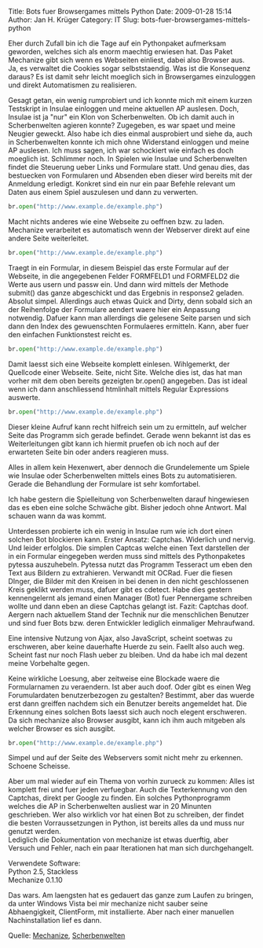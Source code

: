 Title: Bots fuer Browsergames mittels Python
Date: 2009-01-28 15:14
Author: Jan H. Krüger
Category: IT
Slug: bots-fuer-browsergames-mittels-python

<p>
Eher durch Zufall bin ich die Tage auf ein Pythonpaket aufmerksam
geworden, welches sich als enorm maechtig erwiesen hat. Das Paket
Mechanize gibt sich wenn es Webseiten einliest, dabei also Browser aus.
Ja, es verwaltet die Cookies sogar selbststaendig. Was ist die
Konsequenz daraus? Es ist damit sehr leicht moeglich sich in
Browsergames einzuloggen und direkt Automatismen zu realisieren.  
  
Gesagt getan, ein wenig rumprobiert und ich konnte mich mit einem kurzen
Testskript in Insulae einloggen und meine aktuellen AP auslesen. Doch,
Insulae ist ja "nur" ein Klon von Scherbenwelten. Ob ich damit auch in
Scherbenwelten agieren konnte? Zugegeben, es war spaet und meine Neugier
geweckt. Also habe ich dies einmal ausprobiert und siehe da, auch in
Scherbenwelten konnte ich mich ohne Widerstand einloggen und meine AP
auslesen. Ich muss sagen, ich war schockiert wie einfach es doch
moeglich ist. Schlimmer noch. In Spielen wie Insulae und Scherbenwelten
findet die Steuerung ueber Links und Formulare statt. Und genau dies,
das bestuecken von Formularen und Absenden eben dieser wird bereits mit
der Anmeldung erledigt. Konkret sind ein nur ein paar Befehle relevant
um Daten aus einem Spiel auszulesen und dann zu verwerten.  
  

~~~~ python
br.open("http://www.example.de/example.php")
~~~~

<p>
  
Macht nichts anderes wie eine Webseite zu oeffnen bzw. zu laden.
Mechanize verarbeitet es automatisch wenn der Webserver direkt auf eine
andere Seite weiterleitet.  
  

~~~~ python
br.open("http://www.example.de/example.php")
~~~~

<p>
  
Traegt in ein Formular, in diesem Beispiel das erste Formular auf der
Webseite, in die angegebenen Felder FORMFELD1 und FORMFELD2 die Werte
aus usern und passw ein. Und dann wird mittels der Methode submit() das
ganze abgeschickt und das Ergebnis in response2 geladen. Absolut simpel.
Allerdings auch etwas Quick and Dirty, denn sobald sich an der
Reihenfolge der Formulare aendert waere hier ein Anpassung notwendig.
Dafuer kann man allerdings die gelesene Seite parsen und sich dann den
Index des gewuenschten Formulaeres ermitteln. Kann, aber fuer den
einfachen Funktionstest reicht es.  
  

~~~~ python
br.open("http://www.example.de/example.php")
~~~~

<p>
  
Damit laesst sich eine Webseite komplett einlesen. Wihlgemerkt, der
Quellcode einer Webseite. Seite, nicht Site. Welche dies ist, das hat
man vorher mit dem oben bereits gezeigten br.open() angegeben. Das ist
ideal wenn ich dann anschliessend htmlinhalt mittels Regular Expressions
auswerte.  
  

~~~~ python
br.open("http://www.example.de/example.php")
~~~~

<p>
  
Dieser kleine Aufruf kann recht hilfreich sein um zu ermitteln, auf
welcher Seite das Programm sich gerade befindet. Gerade wenn bekannt ist
das es Weiterleitungen gibt kann ich hiermit pruefen ob ich noch auf der
erwarteten Seite bin oder anders reagieren muss.  
  
Alles in allem kein Hexenwert, aber dennoch die Grundelemente um Spiele
wie Insulae oder Scherbenwelten mittels eines Bots zu automatisieren.
Gerade die Behandlung der Formulare ist sehr komfortabel.  
  
Ich habe gestern die Spielleitung von Scherbenwelten darauf hingewiesen
das es eben eine solche Schwäche gibt. Bisher jedoch ohne Antwort. Mal
schauen wann da was kommt.  
  
Unterdessen probierte ich ein wenig in Insulae rum wie ich dort einen
solchen Bot blockieren kann. Erster Ansatz: Captchas. Widerlich und
nervig. Und leider erfolglos. Die simplen Captcas welche einen Text
darstellen der in ein Formular eingegeben werden muss sind mittels des
Pythonpaketes pytessa auszuhebeln. Pytessa nutzt das Programm Tesseract
um eben den Text aus Bildern zu extrahieren. Verwandt mit OCRad. Fuer
die fiesen DInger, die Bilder mit den Kreisen in bei denen in den nicht
geschlossenen Kreis geklikt werden muss, dafuer gibt es cdetect. Habe
dies gestern kennengelernt als jemand einen Manager (Bot) fuer
Pennergame schreiben wollte und dann eben an diese Captchas gelangt ist.
Fazit: Captchas doof. Aergern nach aktuellem Stand der Technik nur die
menschlichen Benutzer und sind fuer Bots bzw. deren Entwickler lediglich
einmaliger Mehraufwand.  
  
Eine intensive Nutzung von Ajax, also JavaScript, scheint soetwas zu
erschweren, aber keine dauerhafte Huerde zu sein. Faellt also auch weg.
Scheint fast nur noch Flash ueber zu bleiben. Und da habe ich mal dezent
meine Vorbehalte gegen.  
  
Keine wirkliche Loesung, aber zeitweise eine Blockade waere die
Formularnamen zu veraendern. Ist aber auch doof. Oder gibt es einen Weg
Forumulardaten benutzerbezogen zu gestalten? Bestimmt, aber das wuerde
erst dann greiffen nachdem sich ein Benutzer bereits angemeldet hat. Die
Erkennung eines solchen Bots laesst sich auch noch elegent erschweren.
Da sich mechanize also Browser ausgibt, kann ich ihm auch mitgeben als
welcher Browser es sich ausgibt.  
  

~~~~ python
br.open("http://www.example.de/example.php")
~~~~

  
Simpel und auf der Seite des Webservers somit nicht mehr zu erkennen.
Schoene Scheisse.  
  
Aber um mal wieder auf ein Thema von vorhin zurueck zu kommen: Alles ist
komplett frei und fuer jeden verfuegbar. Auch die Texterkennung von den
Captchas, direkt per Google zu finden. Ein solches Pythonprogramm
welches die AP in Scherbenwelten ausliest war in 20 Minunten
geschrieben. Wer also wirklich vor hat einen Bot zu schreiben, der
findet die besten Vorraussetzungen in Python, ist bereits alles da und
muss nur genutzt werden.  
Lediglich die Dokumentation von mechanize ist etwas duerftig, aber
Versuch und Fehler, nach ein paar Iterationen hat man sich
durchgehangelt.  
  
Verwendete Software:  
Python 2.5, Stackless  
Mechanize 0.1.10  
  
Das wars. Am laengsten hat es gedauert das ganze zum Laufen zu bringen,
da unter Windows Vista bei mir mechanize nicht sauber seine
Abhaengigkeit, ClientForm, mit installierte. Aber nach einer manuellen
Nachinstallation lief es dann.  
  
Quelle: [Mechanize][], [Scherbenwelten][]

  [Mechanize]: http://wwwsearch.sourceforge.net/mechanize/
  [Scherbenwelten]: http://www.scherbenwelten.de/
